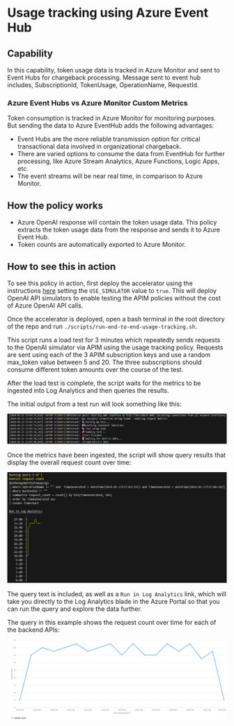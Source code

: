 # Usage tracking using Azure Event Hub

## Capability

In this capability, token usage data is tracked in Azure Monitor and sent to Event Hubs for chargeback processing. Message sent to event hub includes, SubscriptionId, TokenUsage, OperationName, RequestId.

### Azure Event Hubs vs Azure Monitor Custom Metrics

Token consumption is tracked in Azure Monitor for monitoring purposes. But sending the data to Azure EventHub adds the following advantages:

- Event Hubs are the more reliable transmission option for critical transactional data involved in organizational chargeback.
- There are varied options to consume the data from EventHub for further processing, like Azure Stream Analytics, Azure Functions, Logic Apps, etc.
- The event streams will be near real time, in comparison to Azure Monitor.

## How the policy works

- Azure OpenAI response will contain the token usage data. This policy extracts the token usage data from the response and sends it to Azure Event Hub.
- Token counts are automatically exported to Azure Monitor.

## How to see this in action

To see this policy in action, first deploy the accelerator using the instructions [here](../../README.md) setting the `USE_SIMULATOR` value to `true`.
This will deploy OpenAI API simulators to enable testing the APIM policies without the cost of Azure OpenAI API calls.

Once the accelerator is deployed, open a bash terminal in the root directory of the repo and run `./scripts/run-end-to-end-usage-tracking.sh`.

This script runs a load test for 3 minutes which repeatedly sends requests to the OpenAI simulator via APIM using the usage tracking policy.
Requests are sent using each of the 3 APIM subscription keys and use a random max_token value between 5 and 20. 
The three subscriptions should consume different token amounts over the course of the test. 

After the load test is complete, the script waits for the metrics to be ingested into Log Analytics and then queries the results.

The initial output from a test run will look something like this:

![output showing the test steps](docs/output-1.png)

Once the metrics have been ingested, the script will show query results that display the overall request count over time:

![output showing the query results](docs/output-2.png)

The query text is included, as well as a `Run in Log Analytics` link, which will take you directly to the Log Analytics blade in the Azure Portal so that you can run the query and explore the data further.

The query in this example shows the request count over time for each of the backend APIs:

![Screenshot of Log Analytics query showing the overall request count](docs/query-overall.png)